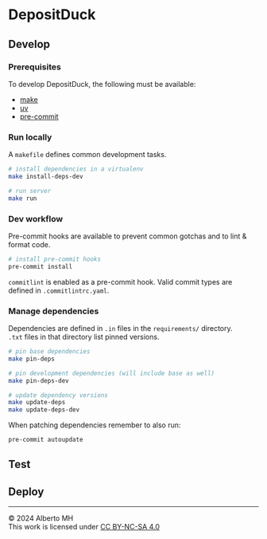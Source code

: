 # DepositDuck

## Develop

### Prerequisites

To develop DepositDuck, the following must be available:

- [make](https://www.gnu.org/software/make/)
- [uv](https://github.com/astral-sh/uv)
- [pre-commit](https://pre-commit.com/)

### Run locally

A `makefile` defines common development tasks.

```sh
# install dependencies in a virtualenv
make install-deps-dev

# run server
make run
```

### Dev workflow

Pre-commit hooks are available to prevent common gotchas and to lint & format code.

```sh
# install pre-commit hooks
pre-commit install
```

`commitlint` is enabled as a pre-commit hook. Valid commit types are defined in `.commitlintrc.yaml`.

### Manage dependencies

Dependencies are defined in `.in` files in the `requirements/` directory.  
`.txt` files in that directory list pinned versions.

```sh
# pin base dependencies
make pin-deps

# pin development dependencies (will include base as well)
make pin-deps-dev

# update dependency versions
make update-deps
make update-deps-dev
```

When patching dependencies remember to also run:

```sh
pre-commit autoupdate
```

## Test

## Deploy

---
&copy; 2024 Alberto MH  
This work is licensed under [CC BY-NC-SA 4.0](https://creativecommons.org/licenses/by-nc-sa/4.0/)

